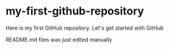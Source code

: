 # my-first-github-repository
Here is my first GitHub repository. Let's get started with GitHub

README.md files was just edited manually
